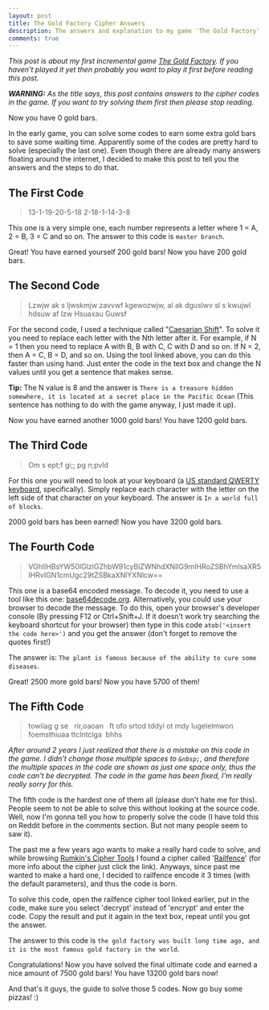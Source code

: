 ```yaml
---
layout: post
title: The Gold Factory Cipher Answers
description: The answers and explanation to my game 'The Gold Factory'
comments: true
---
```


<script>
window.onload = function() {
	var gold = 0;
	update();
	setInterval(function() {
		gold++;
		update();
	}, 1000)
	function update() {
		document.getElementById("gb").innerHTML = gold;
		document.getElementById("gb-200").innerHTML = gold + 200;
		document.getElementById("gb-1200").innerHTML = gold + 1200;
		document.getElementById("gb-3200").innerHTML = gold + 3200;
		document.getElementById("gb-5700").innerHTML = gold + 5700;
		document.getElementById("gb-13200").innerHTML = gold + 13200;
	}
};
</script>

*This post is about my first incremental game [The Gold Factory](http://gamehelp16.github.io/thegoldfactory/). If you haven't played it yet then probably you want to play it first before reading this post.*

***WARNING:*** *As the title says, this post contains answers to the cipher codes in the game. If you want to try solving them first then please stop reading.*

Now you have <span id="gb">0</span> gold bars.

In the early game, you can solve some codes to earn some extra gold bars to save some waiting time. Apparently some of the codes are pretty hard to solve (especially the last one). Even though there are already many answers floating around the internet, I decided to make this post to tell you the answers and the steps to do that.

The First Code
--------------

> 13-1-19-20-5-18 2-18-1-14-3-8

This one is a very simple one, each number represents a letter where 1 = A, 2 = B, 3 = C and so on. The answer to this code is `master branch`.

Great! You have earned yourself 200 gold bars! Now you have <span id="gb-200">200</span> gold bars.

The Second Code
---------------

> Lzwjw ak s ljwskmjw zavvwf kgewozwjw, al ak dguslwv sl s kwujwl hdsuw af lzw Hsuaxau Guwsf

For the second code, I used a technique called "[Caesarian Shift](http://rumkin.com/tools/cipher/caesar.php)". To solve it you need to replace each letter with the Nth letter after it. For example, if N = 1 then you need to replace A with B, B with C, C with D and so on. If N = 2, then A = C, B = D, and so on. Using the tool linked above, you can do this faster than using hand. Just enter the code in the text box and change the N values until you get a sentence that makes sense.

**Tip:** The N value is 8 and the answer is `There is a treasure hidden somewhere, it is located at a secret place in the Pacific Ocean` (This sentence has nothing to do with the game anyway, I just made it up).

Now you have earned another 1000 gold bars! You have <span id="gb-1200">1200</span> gold bars.

The Third Code
--------------

> Om s ept;f gi;; pg n;pvld

For this one you will need to look at your keyboard (a [US standard QWERTY keyboard](https://upload.wikimedia.org/wikipedia/commons/3/3a/Qwerty.svg), specifically). Simply replace each character with the letter on the left side of that character on your keyboard. The answer is `In a world full of blocks`.

2000 gold bars has been earned! Now you have <span id="gb-3200">3200</span> gold bars.

The Fourth Code
---------------

> VGhlIHBsYW50IGlzIGZhbW91cyBiZWNhdXNlIG9mIHRoZSBhYmlsaXR5IHRvIGN1cmUgc29tZSBkaXNlYXNlcw==

This one is a base64 encoded message. To decode it, you need to use a tool like this one: [base64decode.org](https://www.base64decode.org/). Alternatively, you could use your browser to decode the message. To do this, open your browser's developer console (By pressing F12 or Ctrl+Shift+J. If it doesn't work try searching the keyboard shortcut for your browser) then type in this code `atob('<insert the code here>')` and you get the answer (don't forget to remove the quotes first!)

The answer is: `The plant is famous because of the ability to cure some diseases`.

Great! 2500 more gold bars! Now you have <span id="gb-5700">5700</span> of them!

The Fifth Code
--------------

> towiiag g se&nbsp;&nbsp;&nbsp;rir,oaoan&nbsp;&nbsp;&nbsp;ft ofo srtod tddyi ot mdy lugelelmwon foemsthiuaa ttclntclga&nbsp;&nbsp;bhhs

*After around 2 years I just realized that there is a mistake on this code in the game. I didn't change those multiple spaces to `&nbsp;`, and therefore the multiple spaces in the code are shown as just one space only, thus the code can't be decrypted. The code in the game has been fixed, I'm really really sorry for this.*

The fifth code is the hardest one of them all (please don't hate me for this). People seem to not be able to solve this without looking at the source code. Well, now I'm gonna tell you how to properly solve the code (I have told this on Reddit before in the comments section. But not many people seem to saw it).

The past me a few years ago wants to make a really hard code to solve, and while browsing [Rumkin's Cipher Tools](http://rumkin.com/tools/cipher/) I found a cipher called '[Railfence](http://rumkin.com/tools/cipher/railfence.php)' (for more info about the cipher just click the link). Anyways, since past me wanted to make a hard one, I decided to railfence encode it 3 times (with the default parameters), and thus the code is born.

To solve this code, open the railfence cipher tool linked earlier, put in the code, make sure you select 'decrypt' instead of 'encrypt' and enter the code. Copy the result and put it again in the text box, repeat until you got the answer.

The answer to this code is `the gold factory was built long time ago, and it is the most famous gold factory in the world`.

Congratulations! Now you have solved the final ultimate code and earned a nice amount of 7500 gold bars! You have <span id="gb-13200">13200</span> gold bars now!

And that's it guys, the guide to solve those 5 codes. Now go buy some pizzas! :)
